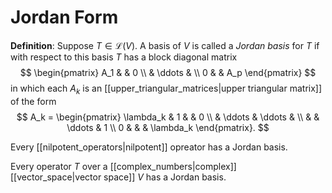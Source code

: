 # Jordan Form
**Definition**: Suppose $T \in \mathcal{L}(V)$. A basis of $V$ is called a *Jordan basis* for $T$ if with respect to this basis $T$ has a block diagonal matrix
$$ \begin{pmatrix} A_1 & & 0 \\ & \ddots & \\ 0 & & A_p \end{pmatrix} $$
in which each $A_k$ is an [[upper_triangular_matrices|upper triangular matrix]] of the form
$$ A_k = \begin{pmatrix} \lambda_k & 1 & & 0 \\ & \ddots & \ddots & \\ & & \ddots & 1 \\ 0 & & & \lambda_k \end{pmatrix}. $$

Every [[nilpotent_operators|nilpotent]] opreator has a Jordan basis.

Every operator $T$ over a [[complex_numbers|complex]] [[vector_space|vector space]] $V$ has a Jordan basis.